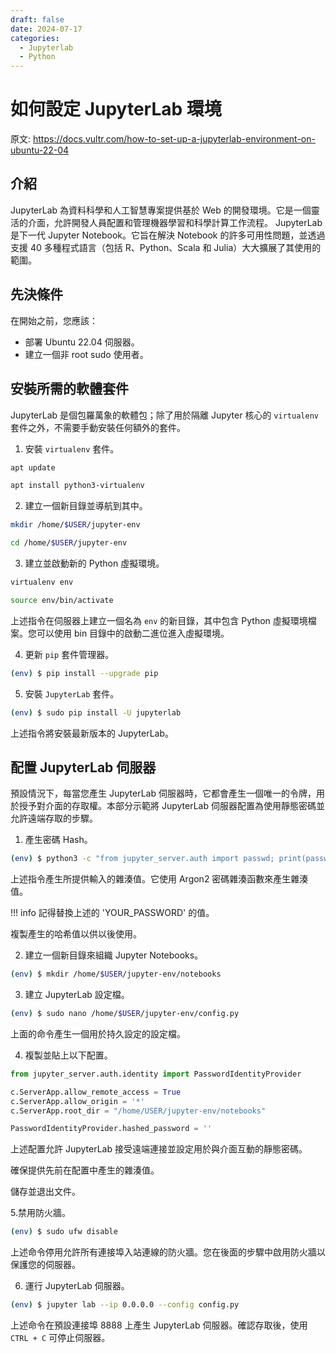 ```yaml
---
draft: false 
date: 2024-07-17 
categories:
  - Jupyterlab
  - Python
---
```


# 如何設定 JupyterLab 環境

原文: https://docs.vultr.com/how-to-set-up-a-jupyterlab-environment-on-ubuntu-22-04

## 介紹

JupyterLab 為資​​料科學和人工智慧專案提供基於 Web 的開發環境。它是一個靈活的介面，允許開發人員配置和管理機器學習和科學計算工作流程。 JupyterLab 是下一代 Jupyter Notebook。它旨在解決 Notebook 的許多可用性問題，並透過支援 40 多種程式語言（包括 R、Python、Scala 和 Julia）大大擴展了其使用的範圍。

## 先決條件

在開始之前，您應該：

- 部署 Ubuntu 22.04 伺服器。
- 建立一個非 root sudo 使用者。

<!-- more -->

## 安裝所需的軟體套件

JupyterLab 是個包羅萬象的軟體包；除了用於隔離 Jupyter 核心的 `virtualenv` 套件之外，不需要手動安裝任何額外的套件。

1. 安裝 `virtualenv` 套件。

```bash
apt update

apt install python3-virtualenv
```

2. 建立一個新目錄並導航到其中。

```bash
mkdir /home/$USER/jupyter-env

cd /home/$USER/jupyter-env
```

3. 建立並啟動新的 Python 虛擬環境。

```bash
virtualenv env

source env/bin/activate
```

上述指令在伺服器上建立一個名為 `env` 的新目錄，其中包含 Python 虛擬環境檔案。您可以使用 bin 目錄中的啟動二進位進入虛擬環境。

4. 更新 `pip` 套件管理器。

```bash
(env) $ pip install --upgrade pip
```

5. 安裝 `JupyterLab` 套件。

```bash
(env) $ sudo pip install -U jupyterlab
```

上述指令將安裝最新版本的 JupyterLab。

## 配置 JupyterLab 伺服器

預設情況下，每當您產生 JupyterLab 伺服器時，它都會產生一個唯一的令牌，用於授予對介面的存取權。本部分示範將 JupyterLab 伺服器配置為使用靜態密碼並允許遠端存取的步驟。

1. 產生密碼 Hash。

```bash
(env) $ python3 -c "from jupyter_server.auth import passwd; print(passwd('YOUR_PASSWORD'))"
```

上述指令產生所提供輸入的雜湊值。它使用 Argon2 密碼雜湊函數來產生雜湊值。

!!! info
    記得替換上述的 'YOUR_PASSWORD' 的值。

複製產生的哈希值以供以後使用。

2. 建立一個新目錄來組織 Jupyter Notebooks。

```bash
(env) $ mkdir /home/$USER/jupyter-env/notebooks
```

3. 建立 JupyterLab 設定檔。

```bash
(env) $ sudo nano /home/$USER/jupyter-env/config.py
```

上面的命令產生一個用於持久設定的設定檔。

4. 複製並貼上以下配置。

```python title="config.py"
from jupyter_server.auth.identity import PasswordIdentityProvider

c.ServerApp.allow_remote_access = True
c.ServerApp.allow_origin = '*'
c.ServerApp.root_dir = "/home/USER/jupyter-env/notebooks"

PasswordIdentityProvider.hashed_password = ''
```

上述配置允許 JupyterLab 接受遠端連接並設定用於與介面互動的靜態密碼。

確保提供先前在配置中產生的雜湊值。

儲存並退出文件。

5.禁用防火牆。

```bash
(env) $ sudo ufw disable
```

上述命令停用允許所有連接埠入站連線的防火牆。您在後面的步驟中啟用防火牆以保護您的伺服器。

6. 運行 JupyterLab 伺服器。

```bash
(env) $ jupyter lab --ip 0.0.0.0 --config config.py
```

上述命令在預設連接埠 8888 上產生 JupyterLab 伺服器。確認存取後，使用 `CTRL + C` 可停止伺服器。